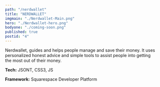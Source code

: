 ```yaml
---
path: "/nerdwallet"
title: "NERDWALLET"
imgmain: "./Nerdwallet-Main.png"
hero: "./Nerdwallet-hero.png"
bodyone: "./coming-soon.png"
published: true
postid: "4"
---
```


Nerdwallet, guides and helps people manage and save their money. It uses personalized honest advice and simple tools to assist people into getting the most out of their money.

**Tech:** JSONT, CSS3, JS

**Framework:** Squarespace Developer Platform
